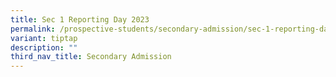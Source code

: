 ```yaml
---
title: Sec 1 Reporting Day 2023
permalink: /prospective-students/secondary-admission/sec-1-reporting-day-2023/
variant: tiptap
description: ""
third_nav_title: Secondary Admission
---
```

